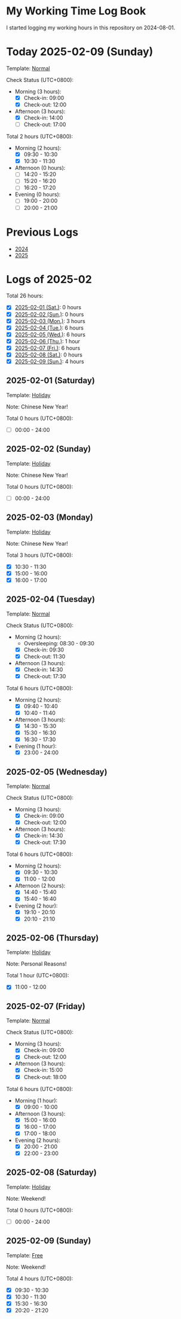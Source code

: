 # My Working Time Log Book

I started logging my working hours in this repository on 2024-08-01.

# Today 2025-02-09 (Sunday)

Template: [Normal](Templates/Normal-v2.md#normal-template-with-check-status)

Check Status (UTC+0800):

- Morning (3 hours):
  - [x] Check-in: 09:00
  - [x] Check-out: 12:00
- Afternoon (3 hours):
  - [x] Check-in: 14:00
  - [ ] Check-out: 17:00

Total 2 hours (UTC+0800):

- Morning (2 hours):
  - [x] 09:30 - 10:30
  - [x] 10:30 - 11:30

- Afternoon (0 hours):
  - [ ] 14:20 - 15:20
  - [ ] 15:20 - 16:20
  - [ ] 16:20 - 17:20

- Evening (0 hours):
  - [ ] 19:00 - 20:00
  - [ ] 20:00 - 21:00

# Previous Logs

- [2024](./2024/2024.md)
- [2025](./2025/2025.md)

# Logs of 2025-02

Total 26 hours:

- [x] [2025-02-01 (Sat.)](#2025-02-01-saturday): 0 hours
- [x] [2025-02-02 (Sun.)](#2025-02-02-sunday): 0 hours
- [x] [2025-02-03 (Mon.)](#2025-02-03-monday): 3 hours
- [x] [2025-02-04 (Tue.)](#2025-02-04-tuesday): 6 hours
- [x] [2025-02-05 (Wed.)](#2025-02-05-wednesday): 6 hours
- [x] [2025-02-06 (Thu.)](#2025-02-06-thursday): 1 hour
- [x] [2025-02-07 (Fri.)](#2025-02-07-friday): 6 hours
- [x] [2025-02-08 (Sat.)](#2025-02-08-saturday): 0 hours
- [x] [2025-02-09 (Sun.)](#2025-02-09-sunday): 4 hours

## 2025-02-01 (Saturday)

Template: [Holiday](Templates/Holiday-v2.md)

Note: Chinese New Year!

Total 0 hours (UTC+0800):

- [ ] 00:00 - 24:00

## 2025-02-02 (Sunday)

Template: [Holiday](Templates/Holiday-v2.md)

Note: Chinese New Year!

Total 0 hours (UTC+0800):

- [ ] 00:00 - 24:00

## 2025-02-03 (Monday)

Template: [Holiday](Templates/Templates/Holiday-v2.md)

Note: Chinese New Year!

Total 3 hours (UTC+0800):

- [x] 10:30 - 11:30
- [x] 15:00 - 16:00
- [x] 16:00 - 17:00

## 2025-02-04 (Tuesday)

Template: [Normal](Templates/Normal-v2.md#normal-template-with-check-status)

Check Status (UTC+0800):

- Morning (2 hours):
  - Oversleeping: 08:30 - 09:30
  - [x] Check-in: 09:30
  - [x] Check-out: 11:30
- Afternoon (3 hours):
  - [x] Check-in: 14:30
  - [x] Check-out: 17:30

Total 6 hours (UTC+0800):

- Morning (2 hours):
  - [x] 09:40 - 10:40
  - [x] 10:40 - 11:40

- Afternoon (3 hours):
  - [x] 14:30 - 15:30
  - [x] 15:30 - 16:30
  - [x] 16:30 - 17:30

- Evening (1 hour):
  - [x] 23:00 - 24:00

## 2025-02-05 (Wednesday)

Template: [Normal](Templates/Normal-v2.md#normal-template-with-check-status)

Check Status (UTC+0800):

- Morning (3 hours):
  - [x] Check-in: 09:00
  - [x] Check-out: 12:00
- Afternoon (3 hours):
  - [x] Check-in: 14:30
  - [x] Check-out: 17:30

Total 6 hours (UTC+0800):

- Morning (2 hours):
  - [x] 09:30 - 10:30
  - [x] 11:00 - 12:00

- Afternoon (2 hours):
  - [x] 14:40 - 15:40
  - [x] 15:40 - 16:40

- Evening (2 hour):
  - [x] 19:10 - 20:10
  - [x] 20:10 - 21:10

## 2025-02-06 (Thursday)

Template: [Holiday](Templates/Templates/Holiday-v2.md)

Note: Personal Reasons!

Total 1 hour (UTC+0800):

- [x] 11:00 - 12:00

## 2025-02-07 (Friday)

Template: [Normal](Templates/Normal-v2.md#normal-template-with-check-status)

Check Status (UTC+0800):

- Morning (3 hours):
  - [x] Check-in: 09:00
  - [x] Check-out: 12:00
- Afternoon (3 hours):
  - [x] Check-in: 15:00
  - [x] Check-out: 18:00

Total 6 hours (UTC+0800):

- Morning (1 hour):
  - [x] 09:00 - 10:00

- Afternoon (3 hours):
  - [x] 15:00 - 16:00
  - [x] 16:00 - 17:00
  - [x] 17:00 - 18:00

- Evening (2 hours):
  - [x] 20:00 - 21:00
  - [x] 22:00 - 23:00

## 2025-02-08 (Saturday)

Template: [Holiday](Templates/Templates/Holiday-v2.md)

Note: Weekend!

Total 0 hours (UTC+0800):

- [ ] 00:00 - 24:00

## 2025-02-09 (Sunday)

Template: [Free](Templates/Free-v2.md#free-template-with-note)

Note: Weekend!

Total 4 hours (UTC+0800):

- [x] 09:30 - 10:30
- [x] 10:30 - 11:30
- [x] 15:30 - 16:30
- [x] 20:20 - 21:20
